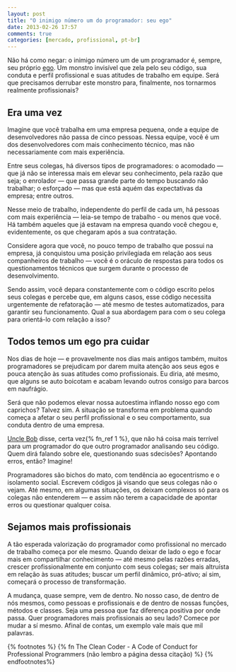```yaml
---
layout: post
title: "O inimigo número um do programador: seu ego"
date: 2013-02-26 17:57
comments: true
categories: [mercado, profissional, pt-br]
---
```


Não há como negar: o inimigo número um de um programador é, sempre, seu próprio [ego](http://pt.wikipedia.org/wiki/Ego). Um monstro invisível que zela pelo seu código, sua conduta e perfil profissional e suas atitudes de trabalho em equipe. Será que precisamos derrubar este monstro para, finalmente, nos tornarmos realmente profissionais?

<!-- more -->

## Era uma vez

Imagine que você trabalha em uma empresa pequena, onde a equipe de desenvolvedores não passa de cinco pessoas. Nessa equipe, você é um dos desenvolvedores com mais conhecimento técnico, mas não necessariamente com mais experiência.

Entre seus colegas, há diversos tipos de programadores: o acomodado — que já não se interessa mais em elevar seu conhecimento, pela razão que seja; o enrolador — que passa grande parte do tempo buscando não trabalhar; o esforçado — mas que está aquém das expectativas da empresa; entre outros.

Nesse meio de trabalho, independente do perfil de cada um, há pessoas com mais experiência — leia-se tempo de trabalho - ou menos que você. Há também aqueles que já estavam na empresa quando você chegou e, evidentemente, os que chegaram após a sua contratação.

Considere agora que você, no pouco tempo de trabalho que possui na empresa, já conquistou uma posição privilegiada em relação aos seus companheiros de trabalho — você é o oráculo de respostas para todos os questionamentos técnicos que surgem durante o processo de desenvolvimento.

Sendo assim, você depara constantemente com o código escrito pelos seus colegas e percebe que, em alguns casos, esse código necessita urgentemente de refatoração — até mesmo de testes automatizados, para garantir seu funcionamento. Qual a sua abordagem para com o seu colega para orientá-lo com relação a isso?

## Todos temos um ego pra cuidar

Nos dias de hoje — e provavelmente nos dias mais antigos também, muitos programadores se prejudicam por darem muita atenção aos seus egos e pouca atenção às suas atitudes como profissionais. Eu diria, até mesmo, que alguns se auto boicotam e acabam levando outros consigo para barcos em naufrágio.

Será que não podemos elevar nossa autoestima inflando nosso ego com caprichos? Talvez sim. A situação se transforma em problema quando começa a afetar o seu perfil profissional e o seu comportamento, sua conduta dentro de uma empresa.

[Uncle Bob](http://en.wikipedia.org/wiki/Robert_Cecil_Martin) disse, certa vez{% fn_ref 1 %}, que não há coisa mais terrível para um programador do que outro programador analisando seu código. Quem dirá falando sobre ele, questionando suas sdecisões? Apontando erros, então? Imagine!

Programadores são bichos do mato, com tendência ao egocentrismo e o isolamento social. Escrevem códigos já visando que seus colegas não o vejam. Até mesmo, em algumas situações, os deixam complexos só para os colegas não entenderem — e assim não terem a capacidade de apontar erros ou questionar qualquer coisa.

## Sejamos mais profissionais

A tão esperada valorização do programador como profissional no mercado de trabalho começa por ele mesmo. Quando deixar de lado o ego e focar mais em compartilhar conhecimento — até mesmo pelas razões erradas, crescer profissionalmente em conjunto com seus colegas; ser mais altruísta em relação às suas atitudes; buscar um perfil dinâmico, pró-ativo; aí sim, começará o processo de transformação.

A mudança, quase sempre, vem de dentro. No nosso caso, de dentro de nós mesmos, como pessoas e profissionais e de dentro de nossas funções, métodos e classes. Seja uma pessoa que faz diferença positiva por onde passa. Quer programadores mais profissionais ao seu lado? Comece por mudar a sí mesmo. Afinal de contas, um exemplo vale mais que mil palavras.

{% footnotes %}
    {% fn The Clean Coder - A Code of Conduct for Professional Programmers (não lembro a página dessa citação) %}
{% endfootnotes%}